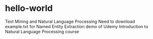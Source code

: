 # hello-world
Text Mining and Natural Language Processing
Need to download example.txt for Named Entity Extraction demo of Udemy Introduction to Natural Language Processing course
